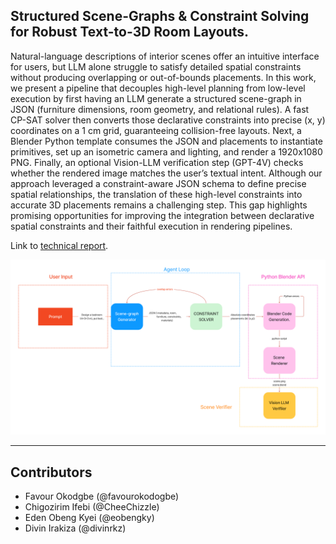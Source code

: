 ## Structured Scene-Graphs & Constraint Solving for Robust Text-to-3D Room Layouts.
Natural-language descriptions of interior scenes offer an intuitive interface for users, but LLM alone struggle to satisfy detailed spatial constraints without producing overlapping or out-of-bounds placements. In this work, we present a pipeline that decouples high-level planning from low-level execution by first having an LLM generate a structured scene-graph in JSON (furniture dimensions, room geometry, and relational rules). A fast CP-SAT solver then converts those declarative constraints into precise (x, y) coordinates on a 1 cm grid, guaranteeing collision-free
layouts. Next, a Blender Python template consumes the JSON and placements to instantiate primitives, set up an isometric camera and lighting, and render a 1920x1080 PNG. Finally, an optional Vision-LLM verification step (GPT-4V) checks whether the rendered image matches the user’s textual intent. Although our approach leveraged a constraint-aware JSON schema to define precise spatial relationships, the translation of these high-level constraints into accurate 3D placements remains a challenging step. This gap highlights promising opportunities for improving the integration between declarative spatial constraints and their faithful execution in rendering pipelines.

Link to [technical report](https://github.com/divinrkz/agentic-scene-graph/blob/main/Final_Report.pdf). <br>

![Agentic Pipeline](https://github.com/divinrkz/agentic-scene-graph/blob/main/assets/agent-lifecylce.png?raw=true)

--------------------
## Contributors 
- Favour Okodgbe (@favourokodogbe)
- Chigozirim Ifebi (@CheeChizzle)
- Eden Obeng Kyei (@eobengky)
- Divin Irakiza (@divinrkz)
  

